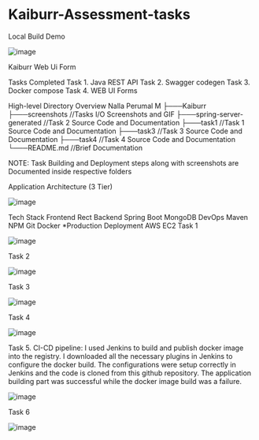 # Kaiburr-Assessment-tasks

Local Build Demo



![image](https://user-images.githubusercontent.com/87609938/235309018-b4fc6c78-02f4-4309-a788-ddce2d60cc4d.png)



Kaiburr Web Ui Form

Tasks Completed
Task 1. Java REST API
Task 2. Swagger codegen
Task 3. Docker compose
Task 4. WEB UI Forms
 
 High-level Directory Overview
Nalla Perumal M
├───Kaiburr
├───screenshots //Tasks I/O Screenshots and GIF
├───spring-server-generated //Task 2 Source Code and Documentation
├───task1 //Task 1 Source Code and Documentation
├───task3 //Task 3 Source Code and Documentation
├───task4 //Task 4 Source Code and Documentation
└───README.md //Brief Documentation

NOTE: Task Building and Deployment steps along with screenshots are Documented inside respective folders

Application Architecture (3 Tier)


![image](https://user-images.githubusercontent.com/87609938/235308769-6804eac1-133a-4bce-a9e5-4bcd8a7d61b8.png)






Tech Stack
Frontend
Rect
Backend
Spring Boot
MongoDB
DevOps
Maven
NPM
Git
Docker
*Production Deployment
AWS EC2
Task 1



![image](https://user-images.githubusercontent.com/87609938/235308844-84cc0ca4-f942-4617-a169-efbff29c8dba.png)
















Task 2





![image](https://user-images.githubusercontent.com/87609938/235308857-9a38fb82-a486-444f-bbf1-5f40a6f6dbb5.png)














Task 3





![image](https://user-images.githubusercontent.com/87609938/235308870-229e6fc5-570d-4050-9a9b-e5fefaf5715e.png)












Task 4




![image](https://user-images.githubusercontent.com/87609938/235308976-612229cd-3b23-4ba6-ae23-a10d463acbde.png)








Task 5. CI-CD pipeline:
I used Jenkins to build and publish docker image into the registry. I downloaded all the necessary plugins in Jenkins to configure the docker build. The configurations were setup correctly in Jenkins and the code is cloned from this github repository. The application building part was successful while the docker image build was a failure.

![image](https://user-images.githubusercontent.com/87609938/235309650-bd441142-4bd1-41a1-9c38-96714d0c2e51.png)






Task 6



![image](https://user-images.githubusercontent.com/87609938/235309435-7e9ccec9-9d83-42fd-9c26-d957a56e3e8c.png)



